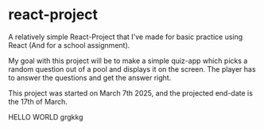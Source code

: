 # react-project
A relatively simple React-Project that I've made for basic practice using React (And for a school assignment).

My goal with this project will be to make a simple quiz-app which picks a random question out of a pool and displays it on the screen. The player has to answer the questions and get the answer right.

This project was started on March 7th 2025, and the projected end-date is the 17th of March.

HELLO WORLD grgkkg